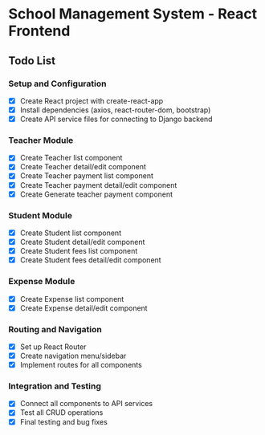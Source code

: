 # School Management System - React Frontend

## Todo List

### Setup and Configuration
- [x] Create React project with create-react-app
- [x] Install dependencies (axios, react-router-dom, bootstrap)
- [x] Create API service files for connecting to Django backend

### Teacher Module
- [x] Create Teacher list component
- [x] Create Teacher detail/edit component
- [x] Create Teacher payment list component
- [x] Create Teacher payment detail/edit component
- [x] Create Generate teacher payment component

### Student Module
- [x] Create Student list component
- [x] Create Student detail/edit component
- [x] Create Student fees list component
- [x] Create Student fees detail/edit component

### Expense Module
- [x] Create Expense list component
- [x] Create Expense detail/edit component

### Routing and Navigation
- [x] Set up React Router
- [x] Create navigation menu/sidebar
- [x] Implement routes for all components

### Integration and Testing
- [x] Connect all components to API services
- [x] Test all CRUD operations
- [x] Final testing and bug fixes
